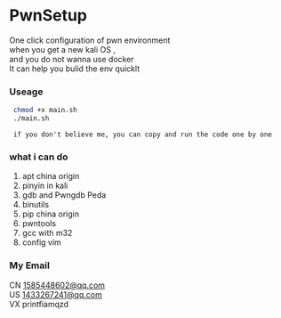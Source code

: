 # PwnSetup

One click configuration of pwn environment \
when you get a new kali OS , \
and you do not wanna use docker \
It can help you bulid the env quicklt 
### Useage

```sh
 chmod +x main.sh
 ./main.sh
```
```
 if you don't believe me, you can copy and run the code one by one
```
### what i can do
1. apt china origin
2. pinyin in kali
3. gdb and Pwngdb Peda
4. binutils
5. pip china origin
6. pwntools
7. gcc with m32
8. config vim

### My Email

CN 1585448602@qq.com \
US 1433267241@qq.com \
VX printfiamqzd
